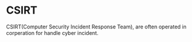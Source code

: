 # CSIRT

CSIRT(Computer Security Incident Response Team), are often operated in corperation for handle cyber incident. 
## 
